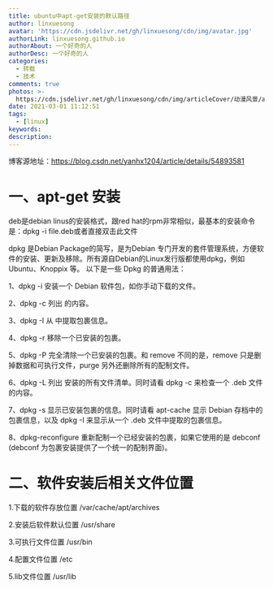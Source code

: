 ```yaml
---
title: ubuntu中apt-get安装的默认路径
author: linxuesong
avatar: 'https://cdn.jsdelivr.net/gh/linxuesong/cdn/img/avatar.jpg'
authorLink: linxuesong.github.io
authorAbout: 一个好奇的人
authorDesc: 一个好奇的人
categories: 
  - 转载
  - 技术
comments: true
photos: >-
  https://cdn.jsdelivr.net/gh/linxuesong/cdn/img/articleCover/动漫风景/apic-in 色彩绚丽的风景动漫图片 (2).jpg
date: 2021-03-01 11:12:51
tags:
  - [linux]
keywords:
description:
---
```


博客源地址：https://blog.csdn.net/yanhx1204/article/details/54893581

# 一、apt-get 安装

deb是debian linus的安装格式，跟red hat的rpm非常相似，最基本的安装命令是：dpkg -i file.deb或者直接双击此文件

dpkg 是Debian Package的简写，是为Debian 专门开发的套件管理系统，方便软件的安装、更新及移除。所有源自Debian的Linux发行版都使用dpkg，例如Ubuntu、Knoppix 等。
以下是一些 Dpkg 的普通用法：

1、dpkg -i
    安装一个 Debian 软件包，如你手动下载的文件。

2、dpkg -c
    列出 的内容。

3、dpkg -I
   从 中提取包裹信息。

4、dpkg -r
    移除一个已安装的包裹。

5、dpkg -P
   完全清除一个已安装的包裹。和 remove 不同的是，remove 只是删掉数据和可执行文件，purge 另外还删除所有的配制文件。

6、dpkg -L
   列出 安装的所有文件清单。同时请看 dpkg -c 来检查一个 .deb 文件的内容。

7、dpkg -s
   显示已安装包裹的信息。同时请看 apt-cache 显示 Debian 存档中的包裹信息，以及 dpkg -I 来显示从一个 .deb 文件中提取的包裹信息。

8、dpkg-reconfigure
   重新配制一个已经安装的包裹，如果它使用的是 debconf (debconf 为包裹安装提供了一个统一的配制界面)。



#   二、软件安装后相关文件位置

   1.下载的软件存放位置
    /var/cache/apt/archives

   2.安装后软件默认位置
  /usr/share

   3.可执行文件位置 
  /usr/bin

   4.配置文件位置
   /etc

  5.lib文件位置
  /usr/lib